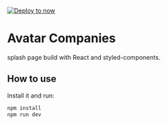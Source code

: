 [![Deploy to now](https://deploy.now.sh/static/button.svg)](https://deploy.now.sh/?repo=https://github.com/mciccarelli/avatar-splash-page)

# Avatar Companies

splash page build with React and styled-components.

## How to use

Install it and run:

```bash
npm install
npm run dev
```

